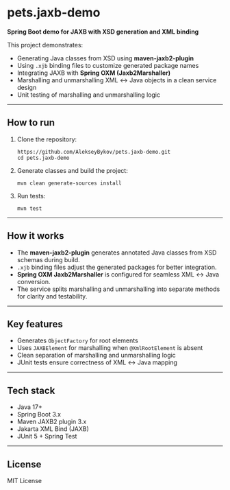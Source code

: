 # pets.jaxb-demo

**Spring Boot demo for JAXB with XSD generation and XML binding**

This project demonstrates:

- Generating Java classes from XSD using **maven-jaxb2-plugin**
- Using `.xjb` binding files to customize generated package names
- Integrating JAXB with **Spring OXM (Jaxb2Marshaller)**
- Marshalling and unmarshalling XML ↔ Java objects in a clean service design
- Unit testing of marshalling and unmarshalling logic

---

## **How to run**

1. Clone the repository:
    ```
    https://github.com/AlekseyBykov/pets.jaxb-demo.git
    cd pets.jaxb-demo
    ```

2. Generate classes and build the project:
    ```
    mvn clean generate-sources install
    ```

3. Run tests:
    ```
    mvn test
    ```
---

## **How it works**

- The **maven-jaxb2-plugin** generates annotated Java classes from XSD schemas during build.
- `.xjb` binding files adjust the generated packages for better integration.
- **Spring OXM Jaxb2Marshaller** is configured for seamless XML ↔ Java conversion.
- The service splits marshalling and unmarshalling into separate methods for clarity and testability.

---

## **Key features**

- Generates `ObjectFactory` for root elements  
- Uses `JAXBElement` for marshalling when `@XmlRootElement` is absent  
- Clean separation of marshalling and unmarshalling logic  
- JUnit tests ensure correctness of XML ↔ Java mapping

---

## **Tech stack**

- Java 17+
- Spring Boot 3.x
- Maven JAXB2 plugin 3.x
- Jakarta XML Bind (JAXB)
- JUnit 5 + Spring Test

---

## License
MIT License
